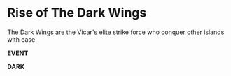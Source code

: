 # Rise of The Dark Wings

The Dark Wings are the Vicar's elite strike force who conquer other islands with ease

**EVENT**

**DARK**
